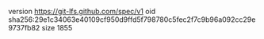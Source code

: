 version https://git-lfs.github.com/spec/v1
oid sha256:29e1c34063e40109cf950d9ffd5f798780c5fec2f7c9b96a092cc29e9737fb82
size 1855
